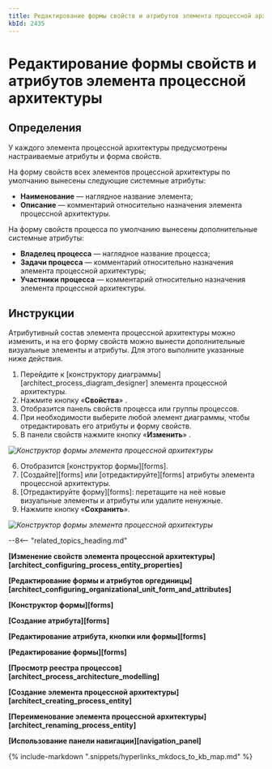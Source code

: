 ```yaml
---
title: Редактирование формы свойств и атрибутов элемента процессной архитектуры
kbId: 2435
---
```


# Редактирование формы свойств и атрибутов элемента процессной архитектуры

## Определения

У каждого элемента процессной архитектуры предусмотрены настраиваемые атрибуты и форма свойств.

На форму свойств всех элементов процессной архитектуры по умолчанию вынесены следующие системные атрибуты:

- **Наименование** — наглядное название элемента;
- **Описание** — комментарий относительно назначения элемента процессной архитектуры.

На форму свойств процесса по умолчанию вынесены дополнительные системные атрибуты:

- **Владелец процесса** — наглядное название процесса;
- **Задачи процесса** — комментарий относительно назначения элемента процессной архитектуры;
- **Участники процесса** — комментарий относительно назначения элемента процессной архитектуры.

## Инструкции

Атрибутивный состав элемента процессной архитектуры можно изменить, и на его форму свойств можно вынести дополнительные визуальные элементы и атрибуты. Для этого выполните указанные ниже действия.

1. Перейдите к [конструктору диаграммы][architect_process_diagram_designer] элемента процессной архитектуры.
2. Нажмите кнопку «**Свойства**» *‌*.
3. Отобразится панель свойств процесса или группы процессов.
4. При необходимости выберите любой элемент диаграммы, чтобы отредактировать его атрибуты и форму свойств.
5. В панели свойств нажмите кнопку «**Изменить**» *‌*.

_![Конструктор формы элемента процессной архитектуры](https://kb.comindware.ru/assets/configuring_process_entity_form_designer_edit_form.png)_

6. Отобразится [конструктор формы][forms].
7. [Создайте][forms] или [отредактируйте][forms] атрибуты элемента процессной архитектуры.
8. [Отредактируйте форму][forms]: перетащите на неё новые визуальные элементы и атрибуты или удалите ненужные.
9. Нажмите кнопку «**Сохранить**».

_![Конструктор формы элемента процессной архитектуры](https://kb.comindware.ru/assets/configuring_process_entity_form_designer.png)_

--8<-- "related_topics_heading.md"

**[Изменение свойств элемента процессной архитектуры][architect_configuring_process_entity_properties]**

**[Редактирование формы и атрибутов оргединицы][architect_configuring_organizational_unit_form_and_attributes]**

**[Конструктор формы][forms]**

**[Создание атрибута][forms]**

**[Редактирование атрибута, кнопки или формы][forms]**

**[Редактирование формы][forms]**

**[Просмотр реестра процессов][architect_process_architecture_modelling]**

**[Создание элемента процессной архитектуры][architect_creating_process_entity]**

**[Переименование элемента процессной архитектуры][architect_renaming_process_entity]**

**[Использование панели навигации][navigation_panel]**

{% include-markdown ".snippets/hyperlinks_mkdocs_to_kb_map.md" %}
